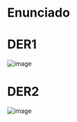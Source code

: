 # Enunciado

# DER1
![image](https://user-images.githubusercontent.com/64239565/127722133-c6384ee0-f197-4db6-970e-c740a1e77e06.png)
# DER2
![image](https://user-images.githubusercontent.com/64239565/127722050-592efb2e-1fe8-438b-9b46-4a6accab3019.png)
